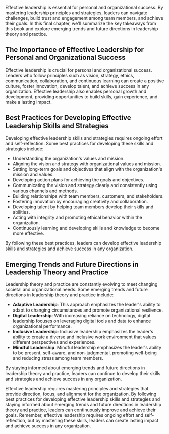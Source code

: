 

Effective leadership is essential for personal and organizational success. By mastering leadership principles and strategies, leaders can navigate challenges, build trust and engagement among team members, and achieve their goals. In this final chapter, we'll summarize the key takeaways from this book and explore emerging trends and future directions in leadership theory and practice.

The Importance of Effective Leadership for Personal and Organizational Success
------------------------------------------------------------------------------

Effective leadership is crucial for personal and organizational success. Leaders who follow principles such as vision, strategy, ethics, communication, collaboration, and continuous learning can create a positive culture, foster innovation, develop talent, and achieve success in any organization. Effective leadership also enables personal growth and development, providing opportunities to build skills, gain experience, and make a lasting impact.

Best Practices for Developing Effective Leadership Skills and Strategies
------------------------------------------------------------------------

Developing effective leadership skills and strategies requires ongoing effort and self-reflection. Some best practices for developing these skills and strategies include:

- Understanding the organization's values and mission.
- Aligning the vision and strategy with organizational values and mission.
- Setting long-term goals and objectives that align with the organization's mission and values.
- Developing action plans for achieving the goals and objectives.
- Communicating the vision and strategy clearly and consistently using various channels and methods.
- Building relationships with team members, customers, and stakeholders.
- Fostering innovation by encouraging creativity and collaboration.
- Developing talent by helping team members develop their skills and abilities.
- Acting with integrity and promoting ethical behavior within the organization.
- Continuously learning and developing skills and knowledge to become more effective.

By following these best practices, leaders can develop effective leadership skills and strategies and achieve success in any organization.

Emerging Trends and Future Directions in Leadership Theory and Practice
-----------------------------------------------------------------------

Leadership theory and practice are constantly evolving to meet changing societal and organizational needs. Some emerging trends and future directions in leadership theory and practice include:

- **Adaptive Leadership**: This approach emphasizes the leader's ability to adapt to changing circumstances and promote organizational resilience.
- **Digital Leadership**: With increasing reliance on technology, digital leadership focuses on leveraging digital tools and data to enhance organizational performance.
- **Inclusive Leadership**: Inclusive leadership emphasizes the leader's ability to create a diverse and inclusive work environment that values different perspectives and experiences.
- **Mindful Leadership**: Mindful leadership emphasizes the leader's ability to be present, self-aware, and non-judgmental, promoting well-being and reducing stress among team members.

By staying informed about emerging trends and future directions in leadership theory and practice, leaders can continue to develop their skills and strategies and achieve success in any organization.

Effective leadership requires mastering principles and strategies that provide direction, focus, and alignment for the organization. By following best practices for developing effective leadership skills and strategies and staying informed about emerging trends and future directions in leadership theory and practice, leaders can continuously improve and achieve their goals. Remember, effective leadership requires ongoing effort and self-reflection, but by mastering these skills, leaders can create lasting impact and achieve success in any organization.
